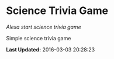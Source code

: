 # Science Trivia Game
*Alexa start science trivia game*

Simple science trivia game

**Last Updated:** 2016-03-03 20:28:23